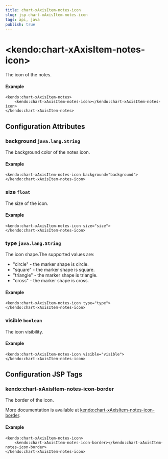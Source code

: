```yaml
---
title: chart-xAxisItem-notes-icon
slug: jsp-chart-xAxisItem-notes-icon
tags: api, java
publish: true
---
```


# \<kendo:chart-xAxisItem-notes-icon\>

The icon of the notes.

#### Example
    <kendo:chart-xAxisItem-notes>
        <kendo:chart-xAxisItem-notes-icon></kendo:chart-xAxisItem-notes-icon>
    </kendo:chart-xAxisItem-notes>

## Configuration Attributes

### background `java.lang.String`

The background color of the notes icon.

#### Example
    <kendo:chart-xAxisItem-notes-icon background="background">
    </kendo:chart-xAxisItem-notes-icon>

### size `float`

The size of the icon.

#### Example
    <kendo:chart-xAxisItem-notes-icon size="size">
    </kendo:chart-xAxisItem-notes-icon>

### type `java.lang.String`

The icon shape.The supported values are:
* "circle" - the marker shape is circle.
* "square" - the marker shape is square.
* "triangle" - the marker shape is triangle.
* "cross" - the marker shape is cross.

#### Example
    <kendo:chart-xAxisItem-notes-icon type="type">
    </kendo:chart-xAxisItem-notes-icon>

### visible `boolean`

The icon visibility.

#### Example
    <kendo:chart-xAxisItem-notes-icon visible="visible">
    </kendo:chart-xAxisItem-notes-icon>


##  Configuration JSP Tags

### kendo:chart-xAxisItem-notes-icon-border

The border of the icon.

More documentation is available at [kendo:chart-xAxisItem-notes-icon-border](/api/wrappers/jsp/chart/xaxisitem-notes-icon-border).

#### Example

    <kendo:chart-xAxisItem-notes-icon>
        <kendo:chart-xAxisItem-notes-icon-border></kendo:chart-xAxisItem-notes-icon-border>
    </kendo:chart-xAxisItem-notes-icon>

